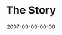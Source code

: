 ---
layout: message
category: message
series: "Love Sex"
title: "The Story"
date: 2007-09-09-00-00
message_id: 2
audio: "http://s3.amazonaws.com/crossroads-media/message/audio/LoveSex_01_The_Story_09-09-07_Tome.mp3"
audio-duration: "42:53"
explicit: false
---